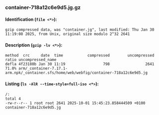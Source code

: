 ### container-718a12c6e9d5.jg.gz
#### Identification (`file <*>`):
```
gzip compressed data, was "container.jg", last modified: Thu Jan 30 11:19:08 2025, from Unix, original size modulo 2^32 2641
```
#### Description (`gzip -lv <*>`):
```
method  crc     date  time           compressed        uncompressed  ratio uncompressed_name
defla 4f23180b Jan 30 11:19                 798                2641  71.0% arm/_container-7.17.1-arm.npk/_container.sfs/home/web/webfig/container-718a12c6e9d5.jg
```
#### Listing (`ls -AlR --time-style=full-iso <*>`):
```
/:
total 4
-rw-r--r-- 1 root root 2641 2025-10-01 15:45:23.858444509 +0100 container-718a12c6e9d5.jg
```

